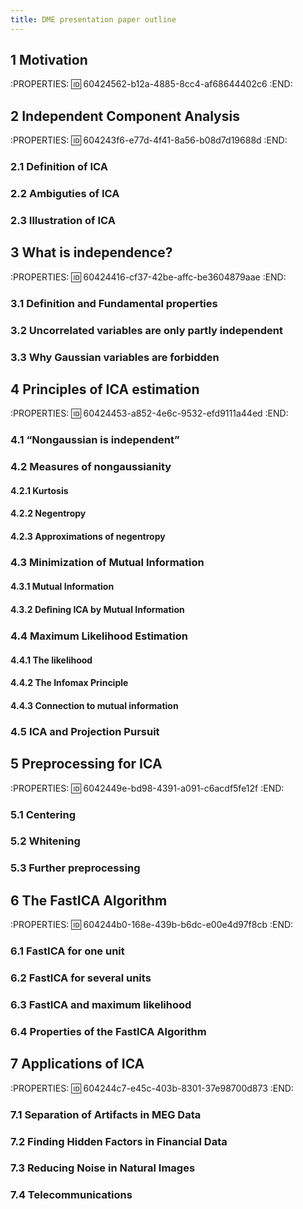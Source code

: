 ```yaml
---
title: DME presentation paper outline
---
```


## ##
## 1 Motivation
:PROPERTIES:
:id: 60424562-b12a-4885-8cc4-af68644402c6
:END:
## 2 Independent Component Analysis
:PROPERTIES:
:id: 604243f6-e77d-4f41-8a56-b08d7d19688d
:END:
### 2.1 Definition of ICA
### 2.2 Ambiguties of ICA
### 2.3 Illustration of ICA
## 3 What is independence?
:PROPERTIES:
:id: 60424416-cf37-42be-affc-be3604879aae
:END:
### 3.1 Definition and Fundamental properties
### 3.2 Uncorrelated variables are only partly independent
### 3.3 Why Gaussian variables are forbidden
## 4 Principles of ICA estimation
:PROPERTIES:
:id: 60424453-a852-4e6c-9532-efd9111a44ed
:END:
### 4.1 “Nongaussian is independent”
### 4.2 Measures of nongaussianity
#### 4.2.1 Kurtosis
#### 4.2.2 Negentropy
#### 4.2.3 Approximations of negentropy
### 4.3 Minimization of Mutual Information
#### 4.3.1 Mutual Information
#### 4.3.2 Deﬁning ICA by Mutual Information
### 4.4 Maximum Likelihood Estimation
#### 4.4.1 The likelihood
#### 4.4.2 The Infomax Principle
#### 4.4.3 Connection to mutual information
### 4.5 ICA and Projection Pursuit
## 5 Preprocessing for ICA
:PROPERTIES:
:id: 6042449e-bd98-4391-a091-c6acdf5fe12f
:END:
### 5.1 Centering
### 5.2 Whitening
### 5.3 Further preprocessing
## 6 The FastICA Algorithm
:PROPERTIES:
:id: 604244b0-168e-439b-b6dc-e00e4d97f8cb
:END:
### 6.1 FastICA for one unit
### 6.2 FastICA for several units
### 6.3 FastICA and maximum likelihood
### 6.4 Properties of the FastICA Algorithm
## 7 Applications of ICA
:PROPERTIES:
:id: 604244c7-e45c-403b-8301-37e98700d873
:END:
### 7.1 Separation of Artifacts in MEG Data
### 7.2 Finding Hidden Factors in Financial Data
### 7.3 Reducing Noise in Natural Images
### 7.4 Telecommunications
